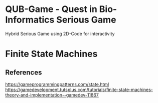 # QUB-Game - Quest in Bio-Informatics Serious Game

Hybrid Serious Game using 2D-Code for interactivity


# Finite State Machines

## References

https://gameprogrammingpatterns.com/state.html
https://gamedevelopment.tutsplus.com/tutorials/finite-state-machines-theory-and-implementation--gamedev-11867



